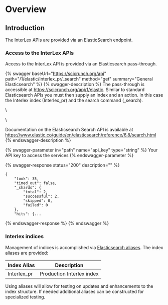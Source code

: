 # Overview

## Introduction

The InterLex APIs are provided via an ElasticSearch endpoint.  &#x20;

### Access to the InterLex APIs

Access to the InterLex API is provided via an Elasticsearch pass-through.

{% swagger baseUrl="https://scicrunch.org/api" path="/1/elastic/Interlex_pr/_search" method="get" summary="General Elasticsearch" %}
{% swagger-description %}
The pass-through is accessible at https://scicrunch.org/api/1/elastic.  Similar to standard Elasticsearch APIs you must then supply an index and an action.  In this case the Interlex index (Interlex_pr) and the search command (_search).

\




\


Documentation on the Elasticsearch Search API is available at https://www.elastic.co/guide/en/elasticsearch/reference/6.8/search.html 
{% endswagger-description %}

{% swagger-parameter in="path" name="api_key" type="string" %}
Your API key to access the services
{% endswagger-parameter %}

{% swagger-response status="200" description="" %}
```
{
    "took": 35,
    "timed_out": false,
    "_shards": {
        "total": 2,
        "successful": 2,
        "skipped": 0,
        "failed": 0
    },
    "hits": {...
```
{% endswagger-response %}
{% endswagger %}

### Interlex indices

Management of indices is accomplished via [Elasticsearch aliases](https://www.elastic.co/guide/en/elasticsearch/reference/6.8/indices-aliases.html). The index aliases are provided:

| Index Alias  | Description               |
| ------------ | ------------------------- |
| Interlex\_pr | Production Interlex index |

Using aliases will allow for testing on updates and enhancements to the  index structure.  If needed additional aliases can be constructed for specialized testing.
